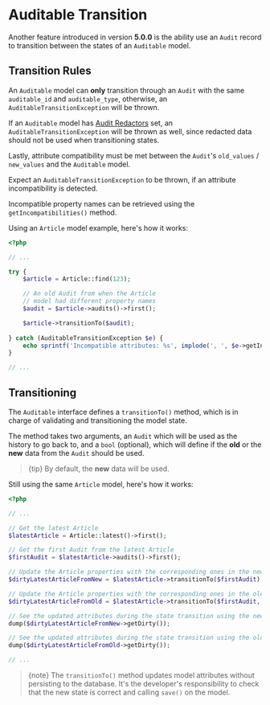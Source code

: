 # Auditable Transition
Another feature introduced in version **5.0.0** is the ability use an `Audit` record to transition between the states of an `Auditable` model.

## Transition Rules
An `Auditable` model can **only** transition through an `Audit` with the same `auditable_id` and `auditable_type`, otherwise, an `AuditableTransitionException` will be thrown.

If an `Auditable` model has [Audit Redactors](audit-redactors) set, an `AuditableTransitionException` will be thrown as well, since redacted data should not be used when transitioning states.

Lastly, attribute compatibility must be met between the `Audit`'s `old_values` / `new_values` and the `Auditable` model.

Expect an `AuditableTransitionException` to be thrown, if an attribute incompatibility is detected.

Incompatible property names can be retrieved using the `getIncompatibilities()` method.

Using an `Article` model example, here's how it works:
```php
<?php

// ...

try {
    $article = Article::find(123);

    // An old Audit from when the Article
    // model had different property names
    $audit = $article->audits()->first();

    $article->transitionTo($audit);
    
} catch (AuditableTransitionException $e) {
    echo sprintf('Incompatible attributes: %s', implode(', ', $e->getIncompatibilities()));
}

// ...
```

## Transitioning
The `Auditable` interface defines a `transitionTo()` method, which is in charge of validating and transitioning the model state.

The method takes two arguments, an `Audit` which will be used as the history to go back to, and a `bool` (optional), which will define if the **old** or the **new** data from the `Audit` should be used. 

> {tip} By default, the **new** data will be used.

Still using the same `Article` model, here's how it works:
```php
<?php

// ...

// Get the latest Article
$latestArticle = Article::latest()->first();

// Get the first Audit from the latest Article
$firstAudit = $latestArticle->audits()->first();

// Update the Article properties with the corresponding ones in the new_values Audit attribute
$dirtyLatestArticleFromNew = $latestArticle->transitionTo($firstAudit);

// Update the Article properties with the corresponding ones in the old_values Audit attribute
$dirtyLatestArticleFromOld = $latestArticle->transitionTo($firstAudit, true);

// See the updated attributes during the state transition using the new values
dump($dirtyLatestArticleFromNew->getDirty());

// See the updated attributes during the state transition using the old values
dump($dirtyLatestArticleFromOld->getDirty());

// ...
```

> {note} The `transitionTo()` method updates model attributes without persisting to the database. It's the developer's responsibility to check that the new state is correct and calling `save()` on the model.
